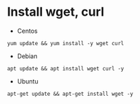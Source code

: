 # Install wget, curl

- Centos

```
yum update && yum install -y wget curl
```

- Debian

```
apt update && apt install wget curl -y
```

- Ubuntu

```
apt-get update && apt-get install wget -y
```
